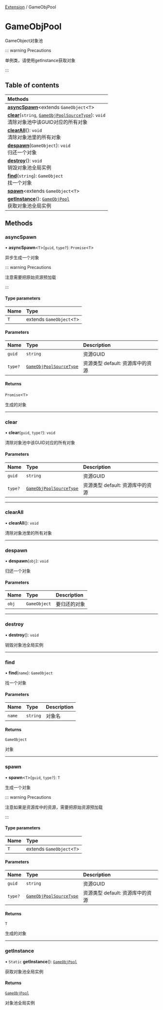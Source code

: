 [Extension](../modules/Extension.Extension.md) / GameObjPool

# GameObjPool <Badge type="tip" text="Class" /> <Score text="GameObjPool" />

GameObject对象池

::: warning Precautions

单例类，请使用getInstance获取对象

:::

## Table of contents

| Methods |
| :-----|
| **[asyncSpawn](Extension.GameObjPool.md#asyncspawn)**<extends `GameObject`<`T`\> |\>(`string`, [`GameObjPoolSourceType`](../enums/Extension.GameObjPoolSourceType.md)): `Promise`<extends `GameObject`<`T`\> |\> <br> 异步生成一个对象|
| **[clear](Extension.GameObjPool.md#clear)**(`string`, [`GameObjPoolSourceType`](../enums/Extension.GameObjPoolSourceType.md)): `void` <br> 清除对象池中该GUID对应的所有对象|
| **[clearAll](Extension.GameObjPool.md#clearall)**(): `void` <br> 清除对象池里的所有对象|
| **[despawn](Extension.GameObjPool.md#despawn)**(`GameObject`): `void` <br> 归还一个对象|
| **[destroy](Extension.GameObjPool.md#destroy)**(): `void` <br> 销毁对象池全局实例|
| **[find](Extension.GameObjPool.md#find)**(`string`): `GameObject` <br> 找一个对象|
| **[spawn](Extension.GameObjPool.md#spawn)**<extends `GameObject`<`T`\> |\>(`string`, [`GameObjPoolSourceType`](../enums/Extension.GameObjPoolSourceType.md)): extends `GameObject`<`T`\> | <br> 生成一个对象|
| **[getInstance](Extension.GameObjPool.md#getinstance)**(): [`GameObjPool`](Extension.GameObjPool.md) <br> 获取对象池全局实例|

## Methods

### asyncSpawn <Score text="asyncSpawn" /> 

• **asyncSpawn**<`T`\>(`guid`, `type?`): `Promise`<`T`\> <Badge type="tip" text="other" />

异步生成一个对象

::: warning Precautions

注意需要把原始资源预加载

:::


#### Type parameters

| Name | Type |
| :------ | :------ |
| `T` | extends `GameObject`<`T`\> |

#### Parameters

| Name | Type | Description |
| :------ | :------ | :------ |
| `guid` | `string` |  资源GUID |
| `type?` | [`GameObjPoolSourceType`](../enums/Extension.GameObjPoolSourceType.md) |  资源类型 default: 资源库中的资源 |

#### Returns

`Promise`<`T`\>

生成的对象

___

### clear <Score text="clear" /> 

• **clear**(`guid`, `type?`): `void` <Badge type="tip" text="other" />

清除对象池中该GUID对应的所有对象


#### Parameters

| Name | Type | Description |
| :------ | :------ | :------ |
| `guid` | `string` |  资源GUID |
| `type?` | [`GameObjPoolSourceType`](../enums/Extension.GameObjPoolSourceType.md) |  资源类型 default: 资源库中的资源 |


___

### clearAll <Score text="clearAll" /> 

• **clearAll**(): `void` <Badge type="tip" text="other" />

清除对象池里的所有对象



___

### despawn <Score text="despawn" /> 

• **despawn**(`obj`): `void` <Badge type="tip" text="other" />

归还一个对象


#### Parameters

| Name | Type | Description |
| :------ | :------ | :------ |
| `obj` | `GameObject` |  要归还的对象 |


___

### destroy <Score text="destroy" /> 

• **destroy**(): `void` <Badge type="tip" text="other" />

销毁对象池全局实例



___

### find <Score text="find" /> 

• **find**(`name`): `GameObject` <Badge type="tip" text="other" />

找一个对象


#### Parameters

| Name | Type | Description |
| :------ | :------ | :------ |
| `name` | `string` |  对象名 |

#### Returns

`GameObject`

对象

___

### spawn <Score text="spawn" /> 

• **spawn**<`T`\>(`guid`, `type?`): `T` <Badge type="tip" text="other" />

生成一个对象

::: warning Precautions

注意如果是资源库中的资源，需要把原始资源预加载

:::


#### Type parameters

| Name | Type |
| :------ | :------ |
| `T` | extends `GameObject`<`T`\> |

#### Parameters

| Name | Type | Description |
| :------ | :------ | :------ |
| `guid` | `string` |  资源GUID |
| `type?` | [`GameObjPoolSourceType`](../enums/Extension.GameObjPoolSourceType.md) |  资源类型 default: 资源库中的资源 |

#### Returns

`T`

生成的对象

___

### getInstance <Score text="getInstance" /> 

• `Static` **getInstance**(): [`GameObjPool`](Extension.GameObjPool.md) <Badge type="tip" text="other" />

获取对象池全局实例


#### Returns

[`GameObjPool`](Extension.GameObjPool.md)

对象池全局实例
